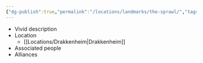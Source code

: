 ```yaml
---
{"dg-publish":true,"permalink":"/locations/landmarks/the-sprawl/","tags":["Landmark"],"noteIcon":""}
---
```


- Vivid description
- Location
	- [[Locations/Drakkenheim\|Drakkenheim]]
- Associated people
- Alliances